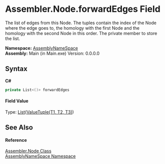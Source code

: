 # Assembler.Node.forwardEdges Field
 

The list of edges from this Node. The tuples contain the index of the Node where the edge goes to, the homology with the first Node and the homology with the second Node in this order. The private member to store the list.

**Namespace:**&nbsp;<a href="6bcc80ef-5cfd-db5f-1eb2-7297d1c16397">AssemblyNameSpace</a><br />**Assembly:**&nbsp;Main (in Main.exe) Version: 0.0.0.0

## Syntax

**C#**<br />
``` C#
private List<()> forwardEdges
```


#### Field Value
Type: <a href="http://msdn2.microsoft.com/en-us/library/6sh2ey19" target="_blank">List</a>(<a href="http://msdn2.microsoft.com/en-us/library/mt744799" target="_blank">ValueTuple(T1, T2, T3)</a>)

## See Also


#### Reference
<a href="832e0431-cd84-4735-6a18-7ba1139e6788">Assembler.Node Class</a><br /><a href="6bcc80ef-5cfd-db5f-1eb2-7297d1c16397">AssemblyNameSpace Namespace</a><br />